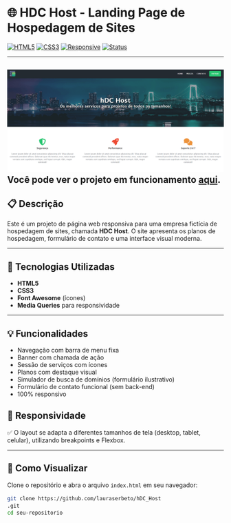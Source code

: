 # 🌐 HDC Host - Landing Page de Hospedagem de Sites

[![HTML5](https://img.shields.io/badge/HTML5-E34F26?style=for-the-badge&logo=html5&logoColor=white)](https://developer.mozilla.org/pt-BR/docs/Web/HTML)
[![CSS3](https://img.shields.io/badge/CSS3-1572B6?style=for-the-badge&logo=css3&logoColor=white)](https://developer.mozilla.org/pt-BR/docs/Web/CSS)
[![Responsive](https://img.shields.io/badge/Responsivo-Sim-2cc76a?style=for-the-badge)]()
[![Status](https://img.shields.io/badge/Status-Finalizado-2cc76a?style=for-the-badge)]()

---

![Tela Inicial do hDC Host](img/tela-principal.png) 
Você pode ver o projeto em funcionamento [aqui](https://hdc-host-lovat.vercel.app/).
---

## 📋 Descrição

Este é um projeto de página web responsiva para uma empresa fictícia de hospedagem de sites, chamada **HDC Host**. O site apresenta os planos de hospedagem, formulário de contato e uma interface visual moderna.

---

## 🧰 Tecnologias Utilizadas

- **HTML5**
- **CSS3**
- **Font Awesome** (ícones)
- **Media Queries** para responsividade

---

## 💡 Funcionalidades

- Navegação com barra de menu fixa
- Banner com chamada de ação
- Sessão de serviços com ícones
- Planos com destaque visual
- Simulador de busca de domínios (formulário ilustrativo)
- Formulário de contato funcional (sem back-end)
- 100% responsivo

## 📱 Responsividade

✅ O layout se adapta a diferentes tamanhos de tela (desktop, tablet, celular), utilizando breakpoints e Flexbox.

---

## 🚀 Como Visualizar

Clone o repositório e abra o arquivo `index.html` em seu navegador:

```bash
git clone https://github.com/lauraserbeto/hDC_Host
.git
cd seu-repositorio

